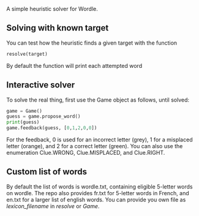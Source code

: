 A simple heuristic solver for Wordle.

## Solving with known target
You can test how the heuristic finds a given target with the function
```python
resolve(target)
```
By default the function will print each attempted word

## Interactive solver
To solve the real thing, first use the Game object as follows, until solved:
```python
game = Game()
guess = game.propose_word()
print(guess)
game.feedback(guess, [0,1,2,0,0])
```
For the feedback, 0 is used for an incorrect letter (grey), 1 for a misplaced letter (orange), and 2 for a correct letter (green). You can also use the enumeration Clue.WRONG, Clue.MISPLACED, and Clue.RIGHT.

## Custom list of words
By default the list of words is wordle.txt, containing eligible 5-letter words on wordle. The repo also provides fr.txt for 5-letter words in French, and en.txt for a larger list of english words. You can provide you own file as *lexicon_filename* in *resolve* or *Game*.
